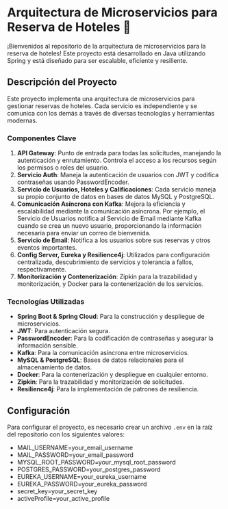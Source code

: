 # Arquitectura de Microservicios para Reserva de Hoteles 🏨

¡Bienvenidos al repositorio de la arquitectura de microservicios para la reserva de hoteles! Este proyecto está desarrollado en Java utilizando Spring y está diseñado para ser escalable, eficiente y resiliente.

## Descripción del Proyecto

Este proyecto implementa una arquitectura de microservicios para gestionar reservas de hoteles. Cada servicio es independiente y se comunica con los demás a través de diversas tecnologías y herramientas modernas.

### Componentes Clave

1. **API Gateway**: Punto de entrada para todas las solicitudes, manejando la autenticación y enrutamiento. Controla el acceso a los recursos según los permisos o roles del usuario.
2. **Servicio Auth**: Maneja la autenticación de usuarios con JWT y codifica contraseñas usando PasswordEncoder.
3. **Servicio de Usuarios, Hoteles y Calificaciones**: Cada servicio maneja su propio conjunto de datos en bases de datos MySQL y PostgreSQL.
4. **Comunicación Asíncrona con Kafka**: Mejora la eficiencia y escalabilidad mediante la comunicación asíncrona. Por ejemplo, el Servicio de Usuarios notifica al Servicio de Email mediante Kafka cuando se crea un nuevo usuario, proporcionando la información necesaria para enviar un correo de bienvenida.
5. **Servicio de Email**: Notifica a los usuarios sobre sus reservas y otros eventos importantes.
6. **Config Server, Eureka y Resilience4j**: Utilizados para configuración centralizada, descubrimiento de servicios y tolerancia a fallos, respectivamente.
7. **Monitorización y Contenerización**: Zipkin para la trazabilidad y monitorización, y Docker para la contenerización de los servicios.

### Tecnologías Utilizadas

- **Spring Boot & Spring Cloud**: Para la construcción y despliegue de microservicios.
- **JWT**: Para autenticación segura.
- **PasswordEncoder**: Para la codificación de contraseñas y asegurar la información sensible.
- **Kafka**: Para la comunicación asíncrona entre microservicios.
- **MySQL & PostgreSQL**: Bases de datos relacionales para el almacenamiento de datos.
- **Docker**: Para la contenerización y despliegue en cualquier entorno.
- **Zipkin**: Para la trazabilidad y monitorización de solicitudes.
- **Resilience4j**: Para la implementación de patrones de resiliencia.

## Configuración

Para configurar el proyecto, es necesario crear un archivo `.env` en la raíz del repositorio con los siguientes valores:

- MAIL_USERNAME=your_email_username
- MAIL_PASSWORD=your_email_password
- MYSQL_ROOT_PASSWORD=your_mysql_root_password
- POSTGRES_PASSWORD=your_postgres_password
- EUREKA_USERNAME=your_eureka_username
- EUREKA_PASSWORD=your_eureka_password
- secret_key=your_secret_key
- activeProfile=your_active_profile
